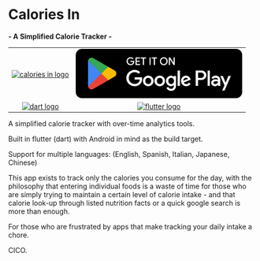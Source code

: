 # Calories In

**- A Simplified Calorie Tracker -**

<table style="margin:auto;">
  <tr>
    <td align="center">
      <a href="https://caloriesin.49385219.xyz/">
        <img src="https://caloriesin.49385219.xyz/images/calories-in-logo.webp" alt="calories in logo" height="100">
      </a>
    </td>
    <td align="center">
        <a href="https://play.google.com/store/apps/details?id=com.aspirant.calorie_tracker">
            <img src="https://raw.githubusercontent.com/pioug/google-play-badges/main/svg/English.svg" alt="google play logo" height="100">
        </a>
    </td>
  </tr>
  <tr>
    <td align="center">
      <a href="https://dart.dev/">
        <img src="https://upload.wikimedia.org/wikipedia/commons/thumb/a/a2/Dart_programming_language_logo_icon.svg/960px-Dart_programming_language_logo_icon.svg.png?20220708094811" alt="dart logo" height="100">
      </a>
    </td>
    <td align="center">
      <a href="https://flutter.dev/">
        <img src="https://storage.googleapis.com/cms-storage-bucket/0dbfcc7a59cd1cf16282.png" alt="flutter logo" height="100">
      </a>
    </td>
  </tr>
</table>

A simplified calorie tracker with over-time analytics tools.

Built in flutter \(dart\) with Android in mind as the build target.

Support for multiple languages: (English, Spanish, Italian, Japanese, Chinese)

This app exists to track only the calories you consume for the day, with the philosophy that entering individual foods
is a waste of time for those who are simply trying to maintain a certain level of calorie intake - and that calorie
look-up through listed nutrition facts or a quick google search is more than enough.

For those who are frustrated by apps that make tracking your daily intake a chore.

CICO.
